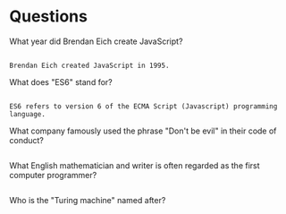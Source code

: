 # Questions

What year did Brendan Eich create JavaScript?

```

Brendan Eich created JavaScript in 1995.

```

What does "ES6" stand for?

```

ES6 refers to version 6 of the ECMA Script (Javascript) programming language. 

```

What company famously used the phrase "Don't be evil" in their code of conduct?

```

```

What English mathematician and writer is often regarded as the first computer programmer?

```

```

Who is the "Turing machine" named after?

```

```
